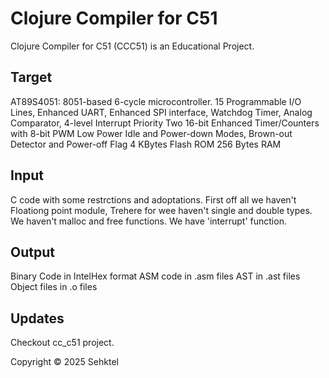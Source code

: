 # Clojure Compiler for C51

Clojure Compiler for C51 (CCC51) is an Educational Project.

## Target 
  AT89S4051:
  8051-based 6-cycle microcontroller.
  15 Programmable I/O Lines, Enhanced UART,
  Enhanced SPI interface,  Watchdog Timer,
  Analog Comparator,  4-level Interrupt Priority
  Two 16-bit Enhanced Timer/Counters with 8-bit PWM
  Low Power Idle and Power-down Modes,
  Brown-out Detector and Power-off Flag
  4 KBytes Flash ROM
  256 Bytes RAM

## Input
  C code with some restrctions and adoptations.
  First off all we haven't Floationg point module,
  Trehere for wee haven't single and double types.
  We haven't malloc and free functions.
  We have 'interrupt' function.

## Output
  Binary Code in IntelHex format
  ASM code in .asm files
  AST in .ast files
  Object files in .o files

## Updates
  Checkout cc_c51 project. 
	

Copyright © 2025 Sehktel

